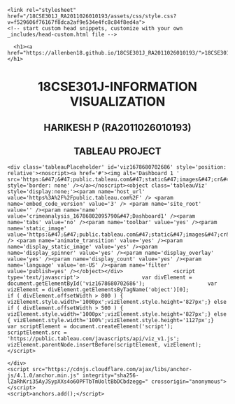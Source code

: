 
<!DOCTYPE html>
<html lang="en-US">
  <head>
    <meta charset="UTF-8">
    <meta http-equiv="X-UA-Compatible" content="IE=edge">
    <meta name="viewport" content="width=device-width, initial-scale=1">

<!-- Begin Jekyll SEO tag v2.8.0 -->
<title>18CSE301J_RA2011026010240 | public repository for information visualization</title>
<meta name="generator" content="Jekyll v3.9.3" />
<meta property="og:title" content="18CSE301J_RA2011026010193" />
<meta property="og:locale" content="en_US" />
<meta name="description" content="public repository for information visualization" />
<meta property="og:description" content="public repository for information visualization" />
<link rel="canonical" href="https://harikesh11.github.io/18CSE301J_RA2011026010193/" />
<meta property="og:url" content="https://harikesh11.github.io/18CSE301J_RA2011026010193/" />
<meta property="og:site_name" content="18CSE301J_RA2011026010193" />
<meta property="og:type" content="website" />
<meta name="twitter:card" content="summary" />
<meta property="twitter:title" content="18CSE301J_RA2011026010193" />
<script type="application/ld+json">
{"@context":"https://schema.org","@type":"WebSite","description":"public repository for information visualization","headline":"18CSE301J_RA2011026010193","name":"18CSE301J_RA2011026010193","url":"https://harikesh11.github.io/18CSE301J_RA2011026010193/"}</script>
<!-- End Jekyll SEO tag -->

    <link rel="stylesheet" href="/18CSE301J_RA2011026010193/assets/css/style.css?v=f529606f76167f8dca2af9e534e4fc8c84f8ed4a">
    <!-- start custom head snippets, customize with your own _includes/head-custom.html file -->

<!-- Setup Google Analytics -->



<!-- You can set your favicon here -->
<!-- link rel="shortcut icon" type="image/x-icon" href="/18CSE301J_RA2011026010193/favicon.ico" -->

<!-- end custom head snippets -->

  </head>
  <body>
    <div class="container-lg px-3 my-5 markdown-body">
      
      <h1><a href="https://allenben18.github.io/18CSE301J_RA2011026010193/">18CSE301J_RA2011026010193</a></h1>
      

      
<html>
<title>INFORMATION VISUALIZATION</title>

<head>
    <style>
h1 {
  text-align: center;
}
h2 {
  text-align: center;
}
</style>
</head>

<body>
    <h1>18CSE301J-INFORMATION VISUALIZATION</h1>
    <h2>HARIKESH P  (RA2011026010193)</h2>
    <h2>TABLEAU PROJECT</h2>
   
    <div class='tableauPlaceholder' id='viz1678680702686' style='position: relative'><noscript><a href='#'><img alt='Dashboard 1 ' src='https:&#47;&#47;public.tableau.com&#47;static&#47;images&#47;cr&#47;crimeanalysis_16786802095790&#47;Dashboard1&#47;1_rss.png' style='border: none' /></a></noscript><object class='tableauViz'  style='display:none;'><param name='host_url' value='https%3A%2F%2Fpublic.tableau.com%2F' /> <param name='embed_code_version' value='3' /> <param name='site_root' value='' /><param name='name' value='crimeanalysis_16786802095790&#47;Dashboard1' /><param name='tabs' value='no' /><param name='toolbar' value='yes' /><param name='static_image' value='https:&#47;&#47;public.tableau.com&#47;static&#47;images&#47;cr&#47;crimeanalysis_16786802095790&#47;Dashboard1&#47;1.png' /> <param name='animate_transition' value='yes' /><param name='display_static_image' value='yes' /><param name='display_spinner' value='yes' /><param name='display_overlay' value='yes' /><param name='display_count' value='yes' /><param name='language' value='en-US' /><param name='filter' value='publish=yes' /></object></div>                <script type='text/javascript'>                    var divElement = document.getElementById('viz1678680702686');                    var vizElement = divElement.getElementsByTagName('object')[0];                    if ( divElement.offsetWidth > 800 ) { vizElement.style.width='1000px';vizElement.style.height='827px';} else if ( divElement.offsetWidth > 500 ) { vizElement.style.width='1000px';vizElement.style.height='827px';} else { vizElement.style.width='100%';vizElement.style.height='1127px';}                     var scriptElement = document.createElement('script');                    scriptElement.src = 'https://public.tableau.com/javascripts/api/viz_v1.js';                    vizElement.parentNode.insertBefore(scriptElement, vizElement);                </script>
        
  
</body>
</html>


      
    </div>
    <script src="https://cdnjs.cloudflare.com/ajax/libs/anchor-js/4.1.0/anchor.min.js" integrity="sha256-lZaRhKri35AyJSypXXs4o6OPFTbTmUoltBbDCbdzegg=" crossorigin="anonymous"></script>
    <script>anchors.add();</script>
  </body>
</html>
